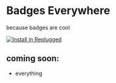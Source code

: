 # Badges Everywhere

because badges are cool

[![Install in Replugged](https://img.shields.io/badge/-Install%20in%20Replugged-blue?style=for-the-badge&logo=none)](https://replugged.dev/install?identifier=qwerty-modes/badges-everywhere&source=github)


## coming soon:
 - everything
